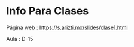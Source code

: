 Info Para Clases
================

Página web
: <https://s.arizti.mx/slides/clase1.html>

Aula
: D-15
